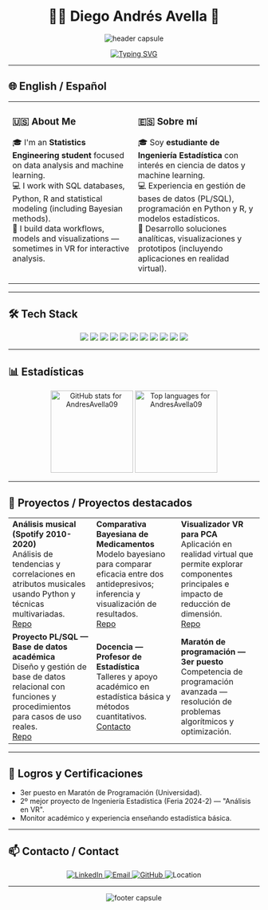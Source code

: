 <h1 align="center">👨‍💻 Diego Andrés Avella 🚀</h1>


<p align="center">
  <img src="https://capsule-render.vercel.app/api?type=waving&color=0:6A0DAD,100:7B0619&height=230&section=header&text=Diego%20Andrés%20Avella%20Acevedo&fontSize=42&fontColor=fff&animation=fadeIn&descAlignY=58&descAlign=50" alt="header capsule"/>
</p>



<div align="center">
  
[![Typing SVG](https://readme-typing-svg.herokuapp.com?font=Fira+Code&duration=2400&pause=800&color=8A2BE2&center=true&vCenter=true&width=720&lines=Bienvenido+a+mi+GitHub!+👋;Data+Science+%7C+Machine+Learning+%7C+Estad%C3%ADstica;Analizando+datos+con+Python+%26+R)](https://github.com/your-github-username)

</div>

---

## 🌐 English / Español

<table>
<tr>
<td width="50%" valign="top">

### 🇺🇸 About Me
🎓 I'm an **Statistics Engineering student** focused on data analysis and machine learning.  
💻 I work with SQL databases, Python, R and statistical modeling (including Bayesian methods).  
🔭 I build data workflows, models and visualizations — sometimes in VR for interactive analysis.  

</td>
<td width="50%" valign="top">

### 🇪🇸 Sobre mí
🎓 Soy **estudiante de Ingeniería Estadística** con interés en ciencia de datos y machine learning.  
💻 Experiencia en gestión de bases de datos (PL/SQL), programación en Python y R, y modelos estadísticos.  
🔭 Desarrollo soluciones analíticas, visualizaciones y prototipos (incluyendo aplicaciones en realidad virtual).  

</td>
</tr>
</table>

---

## 🛠️ Tech Stack

<p align="center">
  <img src="https://img.shields.io/badge/Python-6A0DAD?style=for-the-badge&logo=python&logoColor=white"/>
  <img src="https://img.shields.io/badge/R-7D3C98?style=for-the-badge&logo=r&logoColor=white"/>
  <img src="https://img.shields.io/badge/PL--SQL-7B61FF?style=for-the-badge&logo=oracle&logoColor=white"/>
  <img src="https://img.shields.io/badge/Java-8A2BE2?style=for-the-badge&logo=openjdk&logoColor=white"/>
  <img src="https://img.shields.io/badge/Haskell-8F6AD1?style=for-the-badge&logo=haskell&logoColor=white"/>
  <img src="https://img.shields.io/badge/SQL-6E2EA7?style=for-the-badge&logo=mysql&logoColor=white"/>
  <img src="https://img.shields.io/badge/Power_BI-7B3FBE?style=for-the-badge&logo=power-bi&logoColor=white"/>
  <img src="https://img.shields.io/badge/A-frame-7A33C9?style=for-the-badge&logo=globe&logoColor=white"/>
  <img src="https://img.shields.io/badge/Git-6F2DB8?style=for-the-badge&logo=git&logoColor=white"/>
  <img src="https://img.shields.io/badge/RStudio-7C3EE0?style=for-the-badge&logo=rstudio&logoColor=white"/>
  <img src="https://img.shields.io/badge/VS_Code-7037C7?style=for-the-badge&logo=visualstudiocode&logoColor=white"/>
</p>

---

## 📊 Estadísticas
<div align="center">
  <img height="165em" src="https://github-readme-stats.vercel.app/api?username=AndresAvella09&show_icons=true&theme=radical&count_private=true&hide_border=true" alt="GitHub stats for AndresAvella09"/>
  <img height="165em" src="https://github-readme-stats.vercel.app/api/top-langs/?username=AndresAvella09&layout=compact&langs_count=8&theme=radical&hide_border=true" alt="Top languages for AndresAvella09"/>
</div>


---

## 🌟 Proyectos / Proyectos destacados

<table>
  <tr>
    <td>
      <b>Análisis musical (Spotify 2010-2020)</b><br/>
      Análisis de tendencias y correlaciones en atributos musicales usando Python y técnicas multivariadas.<br/>
      <a href="#" target="_blank">Repo</a>
    </td>
    <td>
      <b>Comparativa Bayesiana de Medicamentos</b><br/>
      Modelo bayesiano para comparar eficacia entre dos antidepresivos; inferencia y visualización de resultados.<br/>
      <a href="#" target="_blank">Repo</a>
    </td>
    <td>
      <b>Visualizador VR para PCA</b><br/>
      Aplicación en realidad virtual que permite explorar componentes principales e impacto de reducción de dimensión.<br/>
      <a href="#" target="_blank">Repo</a>
    </td>
  </tr>
  <tr>
    <td>
      <b>Proyecto PL/SQL — Base de datos académica</b><br/>
      Diseño y gestión de base de datos relacional con funciones y procedimientos para casos de uso reales.<br/>
      <a href="#" target="_blank">Repo</a>
    </td>
    <td>
      <b>Docencia — Profesor de Estadística</b><br/>
      Talleres y apoyo académico en estadística básica y métodos cuantitativos.<br/>
      <a href="#" target="_blank">Contacto</a>
    </td>
    <td>
      <b>Maratón de programación — 3er puesto</b><br/>
      Competencia de programación avanzada — resolución de problemas algorítmicos y optimización.<br/>
    </td>
  </tr>
</table>

---

## 📜 Logros y Certificaciones

- 3er puesto en Maratón de Programación (Universidad).  
- 2º mejor proyecto de Ingeniería Estadística (Feria 2024-2) — "Análisis en VR".  
- Monitor académico y experiencia enseñando estadística básica.  

---

## 📫 Contacto / Contact

<div align="center">
  <a href="https://www.linkedin.com/in/avella09/">
    <img src="https://img.shields.io/badge/LinkedIn-Diego%20Avella-6A0DAD?style=for-the-badge&logo=linkedin&logoColor=white" alt="LinkedIn">
  </a>
  <a href="mailto:diegoandresavella@gmail.com">
    <img src="https://img.shields.io/badge/Email-diegoandresavella%40gmail.com-7D3C98?style=for-the-badge&logo=gmail&logoColor=white" alt="Email">
  </a>
  <a href="https://github.com/your-github-username/">
    <img src="https://img.shields.io/badge/GitHub-DiegoAvella-7B61FF?style=for-the-badge&logo=github&logoColor=white" alt="GitHub">
  </a>
  <img src="https://img.shields.io/badge/Location-Bogot%C3%A1,%20Colombia-8A2BE2?style=for-the-badge&logo=google-maps&logoColor=white" alt="Location">
</div>

---

<p align="center">
  <img src="https://capsule-render.vercel.app/api?type=waving&color=0:6A0DAD,100:7D3C98&height=110&section=footer" alt="footer capsule"/>
</p>

<p align="center">
  <a href="https://github.com/your-github-username">
    <img src="https://komarev.com/ghpvc/?username=your-github-username&color=8A2BE2&style
